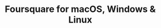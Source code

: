 ---
name: Foursquare
url: 'https://foursquare.com/'
category: Food & Drink
title: 'Foursquare for macOS, Windows & Linux'
key: foursquare

---